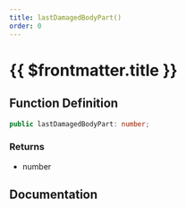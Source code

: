 ```yaml
---
title: lastDamagedBodyPart()
order: 0
---
```


# {{ $frontmatter.title }}

## Function Definition

```ts
public lastDamagedBodyPart: number;
```

### Returns

* number

## Documentation

<!--@include: ./parts/lastDamagedBodyPart.md-->
